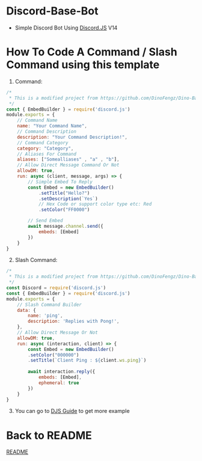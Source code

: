 # Discord-Base-Bot
- Simple Discord Bot Using [Discord.JS](https://discord.js.org/#/) V14

# How To Code A Command / Slash Command using this template
1) Command:
```javascript
/*
 * This is a modified project from https://github.com/DinoFengz/Dino-Base-Bot
 */
const { EmbedBuilder } = require('discord.js')
module.exports = {
	// Command Name
	name: "Your Command Name",
	// Command Description
	description: "Your Command Description!",
	// Command Category
	category: "Category",
	// Aliases For Command
	aliases: ["Somealliases" , "a" , "b"],
	// Allow Direct Message Command Or Not
	allowDM: true,
	run: async (client, message, args) => {
		// Simple Embed To Reply
		const Embed = new EmbedBuilder()
			.setTitle("Hello?")
			.setDescription(`Yes`)
			// Hex Code or support color type etc: Red 
			.setColor("FF0000")

		// Send Embed
		await message.channel.send({
			embeds: [Embed]
		})
	}
}
```
2) Slash Command:
```javascript
/*
 * This is a modified project from https://github.com/DinoFengz/Dino-Base-Bot
 */
const Discord = require('discord.js')
const { EmbedBuilder } = require('discord.js')
module.exports = {
	// Slash Command Builder
	data: {
    	name: 'ping',
    	description: 'Replies with Pong!',
  	},
	// Allow Direct Message Or Not
	allowDM: true,
	run: async (interaction, client) => {
		const Embed = new EmbedBuilder()
		.setColor("000000")
		.setTitle(`Client Ping : ${client.ws.ping}`)
		
		await interaction.reply({
			embeds: [Embed],
			ephemeral: true
		})
  	}
}
```
3) You can go to [DJS Guide](https://discordjs.guide/#before-you-begin) to get more example
# Back to README
[README](../README.md)
